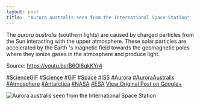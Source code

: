 ```yaml
---
layout: post
title:  "Aurora australis seen from the International Space Station"
---
```


The _aurora australis_ (southern lights) are caused by charged particles from the Sun interacting with the upper atmosphere. These solar particles are accelerated by the Earth 's magnetic field towards the geomagnetic poles where they ionize gases in the atmosphere and produce light.   
  
Source: <https://youtu.be/B6Ol6gkKYr4>  
  
[#ScienceGIF](https://plus.google.com/s/%23ScienceGIF/posts) [#Science](https://plus.google.com/s/%23Science/posts) [#GIF](https://plus.google.com/s/%23GIF/posts) [#Space](https://plus.google.com/s/%23Space/posts) [#ISS](https://plus.google.com/s/%23ISS/posts) [#Aurora](https://plus.google.com/s/%23Aurora/posts) [#AuroraAustralis](https://plus.google.com/s/%23AuroraAustralis/posts) [#Atmosphere](https://plus.google.com/s/%23Atmosphere/posts) [#Antarctica](https://plus.google.com/s/%23Antarctica/posts) [#NASA](https://plus.google.com/s/%23NASA/posts) [#ESA](https://plus.google.com/s/%23ESA/posts)
[View Original Post on Google+](https://plus.google.com/+ColinSullender/posts/Sye9a6m8izc)

![Aurora australis seen from the International Space Station](/assets/img/2015-05-29-Aurora-australis-seen-from-the-International-Space-Station.gif)
